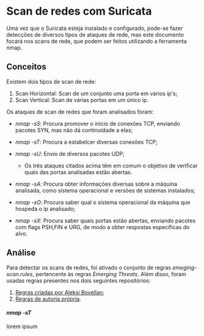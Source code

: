 # Scan de redes com Suricata 

Uma vez que o Suricata esteja instalado e configurado, pode-se fazer detecções de diversos tipos de ataques de rede, mas este documento focará nos scans de rede, que podem ser feitos utilizando a ferramenta nmap.

## Conceitos

Existem dois tipos de scan de rede:

1. Scan Horizontal: Scan de um conjunto uma porta em vários ip's;
2. Scan Vertical: Scan de várias portas em um único ip.

Os ataques de scan de redes que foram analisados foram:

- *nmap -sS*: Procura promover o início de conexões TCP, enviando pacotes SYN, mas não dá continuidade a elas;
- *nmap -sT*: Procura a estabelcer diversas conexões TCP;
- *nmap -sU*: Envio de diversos pacotes UDP;

    - Os três ataques citados acima têm em comum o objetivo de verificar quais das portas analisadas estão abertas.

- *nmap -sA*: Procura obter informações diversas sobre a máquina analisada, como sistema operacional e versões de sistemas instalados;
- *nmap -sO*: Procura saber qual o sistema operacional da máquina que hospeda o ip analisado;
- *nmap -sX*: Procura saber quais portas estão abertas, enviando pacotes com flags PSH,FIN e URG, de modo a obter respostas específicas do alvo.

## Análise

Para detectar os scans de redes, foi ativado o conjunto de regras *emeging-scan.rules*, pertencente às regras *Emerging Threats*. Além disso, foram usadas regras presentes nos dois seguintes repositórios: 

1. [Regras criadas por Aleksi Bovellan](https://github.com/aleksibovellan/opnsense-suricata-nmaps/blob/main/local.rules);
2. [Regras de autoria própria](https://github.com/mayara-santos01/local.rules/blob/main/local.rules).

#### *nmap -sT*

lorem ipsum
